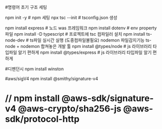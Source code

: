 
#명령어 초기 구조 세팅

npm init -y                 # npm 세팅
npx tsc --init              # tsconfig.json 생성

npm install express         # 노드 was 프레임워크
npm install dotenv          # env property 파일
npm install -D typescript   # 프로젝트에 tsc 컴파일러 설치
npm install ts-node-dev     # ts파일 실시간 실행 (도중컴파일불필요) nodemon 파일감지기능  ts-node + nodemon 합쳐놓은 개발 툴
npm install @types/node     # js 라이브러리 타입파일 알기 편하게
npm install @types/express  # js 라이브러리 타입파일 알기 편하게



#디펜던시
npm install winston

#aws/sigV4
npm install @smithy/signature-v4


# // npm install @aws-sdk/signature-v4 @aws-crypto/sha256-js @aws-sdk/protocol-http



